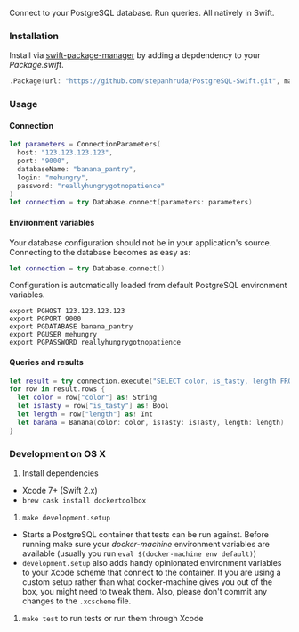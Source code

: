 Connect to your PostgreSQL database. Run queries. All natively in Swift.

### Installation

Install via [swift-package-manager](https://github.com/apple/swift-package-manager) by adding a depdendency to your _Package.swift_. 

```swift
.Package(url: "https://github.com/stepanhruda/PostgreSQL-Swift.git", majorVersion: 0)
```

### Usage

#### Connection

```swift
let parameters = ConnectionParameters(
  host: "123.123.123.123",
  port: "9000",
  databaseName: "banana_pantry",
  login: "mehungry",
  password: "reallyhungrygotnopatience"
)
let connection = try Database.connect(parameters: parameters)
```

#### Environment variables

Your database configuration should not be in your application's source. Connecting to the database becomes as easy as:

```swift
let connection = try Database.connect()
```

Configuration is automatically loaded from default PostgreSQL environment variables.

```shell
export PGHOST 123.123.123.123
export PGPORT 9000
export PGDATABASE banana_pantry
export PGUSER mehungry
export PGPASSWORD reallyhungrygotnopatience
```

#### Queries and results

```swift
let result = try connection.execute("SELECT color, is_tasty, length FROM bananas")
for row in result.rows {
  let color = row["color"] as! String
  let isTasty = row["is_tasty"] as! Bool
  let length = row["length"] as! Int
  let banana = Banana(color: color, isTasty: isTasty, length: length)
}
```

### Development on OS X

1. Install dependencies
  * Xcode 7+ (Swift 2.x)
  * `brew cask install dockertoolbox`
1. `make development.setup`
  * Starts a PostgreSQL container that tests can be run against. Before running make sure your _docker-machine_ environment variables are available (usually you run `eval $(docker-machine env default)`)
  * `development.setup` also adds handy opinionated environment variables to your Xcode scheme that connect to the container. If you are using a custom setup rather than what docker-machine gives you out of the box, you might need to tweak them. Also, please don't commit any changes to the `.xcscheme` file.
1. `make test` to run tests or run them through Xcode


